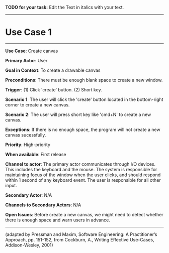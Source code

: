 **TODO for your task:** Edit the Text in italics with your text.

<hr>

# Use Case 1

<hr>

**Use Case**: Create canvas

**Primary Actor**: User

**Goal in Context**: To create a drawable canvas

**Preconditions**: There must be enough blank space to create a new window.

**Trigger**: (1) Click 'create' button. (2) Short key.
  
**Scenario 1**: The user will click the 'create' button located in the bottom-right corner to create a new canvas.

**Scenario 2**: The user will press short key like 'cmd+N' to create a new canvas.
 
**Exceptions**: If there is no enough space, the program will not create a new canvas sucessfully.

**Priority**: High-priority

**When available**: First release

**Channel to actor**: The primary actor communicates through I/O devices. This includes the keyboard and the mouse. The system is responsible for maintaining focus of the window when the user clicks, and should respond within 1 second of any keyboard event. The user is responsible for all other input.

**Secondary Actor**: N/A

**Channels to Secondary Actors**: N/A

**Open Issues**: Before create a new canvas, we might need to detect whether there is enough space and warn users in advance.

<hr>



(adapted by Pressman and Maxim, Software Engineering: A Practitioner’s Approach, pp. 151-152, from Cockburn,
A., Writing Effective Use-Cases, Addison-Wesley, 2001)
